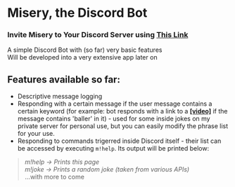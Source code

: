 # Misery, the Discord Bot
### Invite Misery to Your Discord Server using <strong><a href='https://discord.com/api/oauth2/authorize?client_id=1034298739852050463&permissions=8&scope=bot%20applications.commands'>This Link</a></strong>
A simple Discord Bot with (so far) very basic features  
Will be developed into a very extensive app later on  

## Features available so far:  
- Descriptive message logging  
- Responding with a certain message if the user message contains a certain keyword (for example: bot responds with a link to a <strong><a href='youtube.com/shorts/Ec9wMCKhR2g'>[video]</a></strong> if the message contains 'baller' in it) - used for some inside jokes on my private server for personal use, but you can easily modify the phrase list for your use.
- Responding to commands trigerred inside Discord itself - their list can be accessed by executing `m!help`. Its output will be printed below:
>*m!help -> Prints this page  
>m!joke -> Prints a random joke (taken from various APIs)*  
>...with more to come
